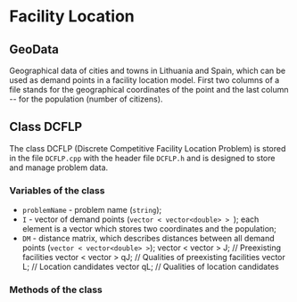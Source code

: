 # Facility Location

## GeoData

Geographical data of cities and towns in Lithuania and Spain, which can be used as demand points in a facility location model. First two columns of a file stands for the geographical coordinates of the point and the last column -- for the population (number of citizens).

## Class DCFLP

The class DCFLP (Discrete Competitive Facility Location Problem) is stored in the file `DCFLP.cpp` with the header file `DCFLP.h` and is designed to store and manage problem data.

### Variables of the class

- `problemName` - problem name (`string`);
- `I` - vector of demand points (`vector < vector<double> > `); each element is a vector which stores two coordinates and the population;
- `DM` - distance matrix, which describes distances between all demand points (`vector < vector<double> >`);
    vector < vector <int> >    J;   // Preexisting facilities
    vector < vector <int> >    qJ;  // Qualities of preexisting facilities
    vector <int>               L;   // Location candidates
    vector <int>               qL;  // Qualities of location candidates

### Methods of the class
